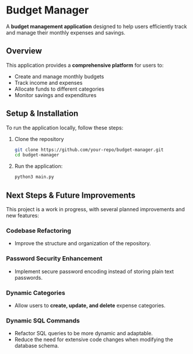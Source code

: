 # Budget Manager

A **budget management application** designed to help users efficiently track and manage their monthly expenses and savings.

## Overview

This application provides a **comprehensive platform** for users to:

- Create and manage monthly budgets
- Track income and expenses
- Allocate funds to different categories
- Monitor savings and expenditures

## Setup & Installation

To run the application locally, follow these steps:

1. Clone the repository

   ```bash
   git clone https://github.com/your-repo/budget-manager.git
   cd budget-manager
   ```

2. Run the application:

   ```bash
   python3 main.py
   ```

## Next Steps & Future Improvements

This project is a work in progress, with several planned improvements and new features:

### Codebase Refactoring

- Improve the structure and organization of the repository.

### Password Security Enhancement

- Implement secure password encoding instead of storing plain text passwords.

### Dynamic Categories

- Allow users to **create, update, and delete** expense categories.

### Dynamic SQL Commands

- Refactor SQL queries to be more dynamic and adaptable.
- Reduce the need for extensive code changes when modifying the database schema.
